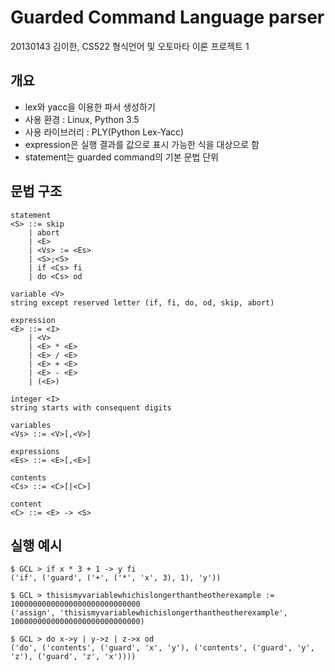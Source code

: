 
# Guarded Command Language parser
20130143 김이한, CS522 형식언어 및 오토마타 이론 프로젝트 1

## 개요
* lex와 yacc을 이용한 파서 생성하기
* 사용 환경 : Linux, Python 3.5
* 사용 라이브러리 : PLY(Python Lex-Yacc)
* expression은 실행 결과를 값으로 표시 가능한 식을 대상으로 함
* statement는 guarded command의 기본 문법 단위


## 문법 구조

```
statement 
<S> ::= skip
	| abort
	| <E>
	| <Vs> := <Es>
	| <S>;<S>
	| if <Cs> fi
	| do <Cs> od

variable <V> 
string except reserved letter (if, fi, do, od, skip, abort)

expression 
<E> ::= <I>
	| <V>
	| <E> * <E>
	| <E> / <E>
	| <E> + <E>
	| <E> - <E>
	| (<E>)

integer <I> 
string starts with consequent digits

variables 
<Vs> ::= <V>[,<V>]

expressions
<Es> ::= <E>[,<E>]

contents
<Cs> ::= <C>[|<C>]

content 
<C> ::= <E> -> <S>

```

## 실행 예시
```
$ GCL > if x * 3 + 1 -> y fi
('if', ('guard', ('+', ('*', 'x', 3), 1), 'y'))

$ GCL > thisismyvariablewhichislongerthantheotherexample := 10000000000000000000000000000
('assign', 'thisismyvariablewhichislongerthantheotherexample', 10000000000000000000000000000)

$ GCL > do x->y | y->z | z->x od
('do', ('contents', ('guard', 'x', 'y'), ('contents', ('guard', 'y', 'z'), ('guard', 'z', 'x'))))
```
